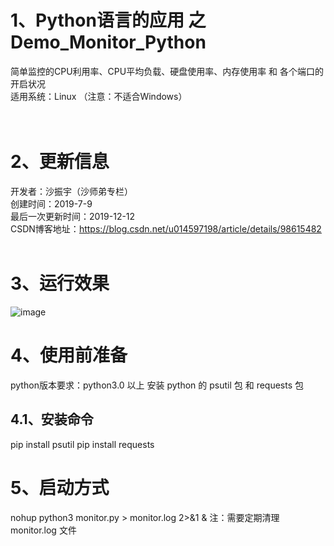 # 1、Python语言的应用 之 Demo_Monitor_Python
简单监控的CPU利用率、CPU平均负载、硬盘使用率、内存使用率 和 各个端口的开启状况 <BR/>
适用系统：Linux （注意：不适合Windows） <BR/>
 <BR/>
<BR/>
# 2、更新信息
开发者：沙振宇（沙师弟专栏） <BR/>
创建时间：2019-7-9 <BR/>
最后一次更新时间：2019-12-12<BR/>
CSDN博客地址：https://blog.csdn.net/u014597198/article/details/98615482<BR/>
<BR/>
# 3、运行效果
![image](https://github.com/ShaShiDiZhuanLan/Demo_Monitor_Python/blob/master/%E7%9B%91%E6%8E%A7.png)
# 4、使用前准备
python版本要求：python3.0 以上
安装 python 的 psutil 包 和 requests 包
## 4.1、安装命令
pip install psutil
pip install requests
# 5、启动方式
nohup python3 monitor.py > monitor.log 2>&1 &
注：需要定期清理 monitor.log 文件